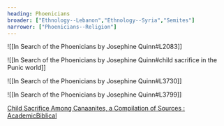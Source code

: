 ```yaml
---
heading: Phoenicians
broader: ["Ethnology--Lebanon","Ethnology--Syria","Semites"]
narrower: ["Phoenicians--Religion"]
---
```


![[In Search of the Phoenicians by Josephine Quinn#L2083]]

![[In Search of the Phoenicians by Josephine Quinn#child sacrifice in the Punic world]]

![[In Search of the Phoenicians by Josephine Quinn#L3730]]

![[In Search of the Phoenicians by Josephine Quinn#L3799]]

[Child Sacrifice Among Canaanites, a Compilation of Sources : AcademicBiblical](https://www.reddit.com/r/AcademicBiblical/comments/mwie4v/child_sacrifice_among_canaanites_a_compilation_of/?utm_medium=android_app&utm_source=share)
